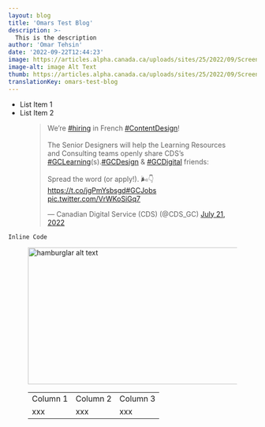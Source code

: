 ```yaml
---
layout: blog
title: 'Omars Test Blog'
description: >-
  This is the description
author: 'Omar Tehsin'
date: '2022-09-22T12:44:23'
image: https://articles.alpha.canada.ca/uploads/sites/25/2022/09/Screen-Shot-2022-07-25-at-1.53.22-PM-2.png
image-alt: image Alt Text
thumb: https://articles.alpha.canada.ca/uploads/sites/25/2022/09/Screen-Shot-2022-07-25-at-1.53.22-PM-2-150x150.png
translationKey: omars-test-blog
---
```


<ul><li>List Item 1</li><li>List Item 2</li></ul>



<figure class="wp-block-embed is-type-rich is-provider-twitter wp-block-embed-twitter"><div class="wp-block-embed__wrapper">
<blockquote class="twitter-tweet" data-width="500" data-dnt="true"><p lang="en" dir="ltr">We’re <a href="https://twitter.com/hashtag/hiring?src=hash&amp;ref_src=twsrc%5Etfw">#hiring</a> in French <a href="https://twitter.com/hashtag/ContentDesign?src=hash&amp;ref_src=twsrc%5Etfw">#ContentDesign</a>!<br><br>The Senior Designers will help the Learning Resources and Consulting teams openly share CDS’s <a href="https://twitter.com/hashtag/GCLearning?src=hash&amp;ref_src=twsrc%5Etfw">#GCLearning</a>(s).<a href="https://twitter.com/hashtag/GCDesign?src=hash&amp;ref_src=twsrc%5Etfw">#GCDesign</a> &amp; <a href="https://twitter.com/hashtag/GCDigital?src=hash&amp;ref_src=twsrc%5Etfw">#GCDigital</a> friends: <br><br>Spread the word (or apply!). 🌬👇<a href="https://t.co/jgPmYsbsgd">https://t.co/jgPmYsbsgd</a><a href="https://twitter.com/hashtag/GCJobs?src=hash&amp;ref_src=twsrc%5Etfw">#GCJobs</a> <a href="https://t.co/VrWKoSiGq7">pic.twitter.com/VrWKoSiGq7</a></p>&mdash; Canadian Digital Service (CDS) (@CDS_GC) <a href="https://twitter.com/CDS_GC/status/1550116985140154368?ref_src=twsrc%5Etfw">July 21, 2022</a></blockquote><script async src="https://platform.twitter.com/widgets.js" charset="utf-8"></script>
</div></figure>



<p><code>Inline Code</code></p>



<figure class="wp-block-image size-large is-resized"><img loading="lazy" src="https://articles.alpha.canada.ca/uploads/sites/25/2022/08/hamburglar-1024x613.webp" alt="hamburglar alt text" class="wp-image-206" width="464" height="277" srcset="https://articles.alpha.canada.ca/uploads/sites/25/2022/08/hamburglar-1024x613.webp 1024w, https://articles.alpha.canada.ca/uploads/sites/25/2022/08/hamburglar-300x179.webp 300w, https://articles.alpha.canada.ca/uploads/sites/25/2022/08/hamburglar-768x459.webp 768w, https://articles.alpha.canada.ca/uploads/sites/25/2022/08/hamburglar.webp 1170w" sizes="(max-width: 464px) 100vw, 464px" /></figure>



<figure class="wp-block-table"><table><tbody><tr><td>Column 1</td><td>Column 2</td><td>Column 3</td></tr><tr><td>xxx</td><td>xxx</td><td>xxx</td></tr></tbody></table></figure>


